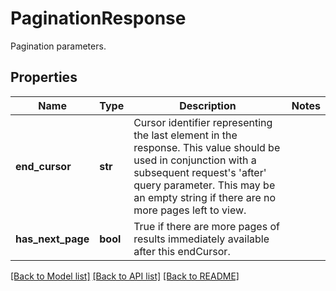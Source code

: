 # PaginationResponse

Pagination parameters.
## Properties
Name | Type | Description | Notes
------------ | ------------- | ------------- | -------------
**end_cursor** | **str** | Cursor identifier representing the last element in the response. This value should be used in conjunction with a subsequent request&#39;s &#39;after&#39; query parameter. This may be an empty string if there are no more pages left to view. | 
**has_next_page** | **bool** | True if there are more pages of results immediately available after this endCursor. | 

[[Back to Model list]](../README.md#documentation-for-models) [[Back to API list]](../README.md#documentation-for-api-endpoints) [[Back to README]](../README.md)


